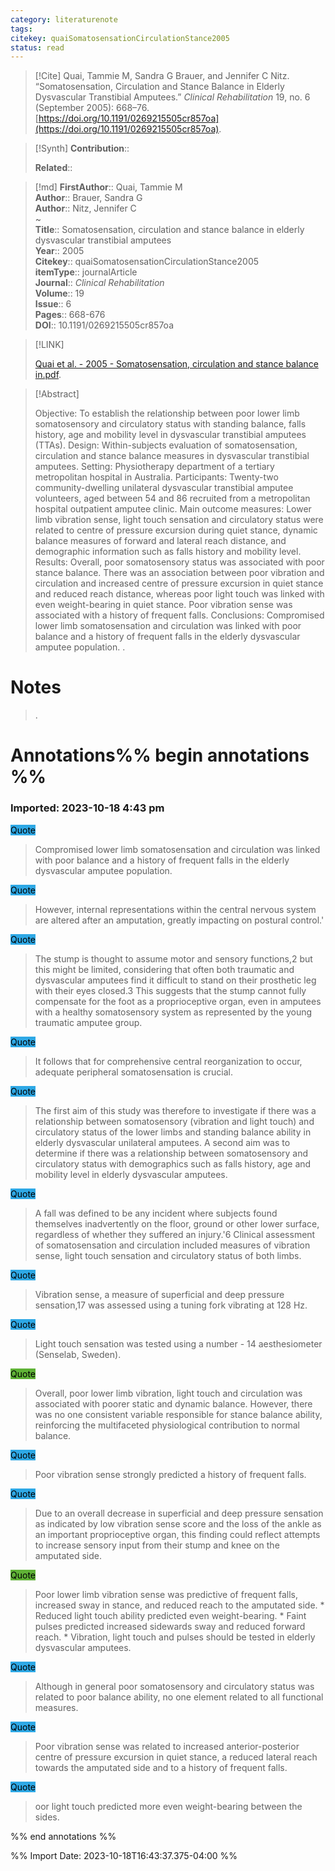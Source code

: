 ```yaml
---
category: literaturenote
tags: 
citekey: quaiSomatosensationCirculationStance2005
status: read
---
```


> [!Cite]
> Quai, Tammie M, Sandra G Brauer, and Jennifer C Nitz. “Somatosensation, Circulation and Stance Balance in Elderly Dysvascular Transtibial Amputees.” _Clinical Rehabilitation_ 19, no. 6 (September 2005): 668–76. [https://doi.org/10.1191/0269215505cr857oa](https://doi.org/10.1191/0269215505cr857oa).

>[!Synth]
>**Contribution**:: 
>
>**Related**:: 
>

>[!md]
> **FirstAuthor**:: Quai, Tammie M  
> **Author**:: Brauer, Sandra G  
> **Author**:: Nitz, Jennifer C  
~    
> **Title**:: Somatosensation, circulation and stance balance in elderly dysvascular transtibial amputees  
> **Year**:: 2005   
> **Citekey**:: quaiSomatosensationCirculationStance2005  
> **itemType**:: journalArticle  
> **Journal**:: *Clinical Rehabilitation*  
> **Volume**:: 19  
> **Issue**:: 6   
> **Pages**:: 668-676  
> **DOI**:: 10.1191/0269215505cr857oa    

> [!LINK] 
>
>  [Quai et al. - 2005 - Somatosensation, circulation and stance balance in.pdf](file://C:\Users\emzpe\Zotero\storage\ZDCDB2GI\Quai%20et%20al.%20-%202005%20-%20Somatosensation,%20circulation%20and%20stance%20balance%20in.pdf).

> [!Abstract]
>
> Objective: To establish the relationship between poor lower limb somatosensory and circulatory status with standing balance, falls history, age and mobility level in dysvascular transtibial amputees (TTAs). Design: Within-subjects evaluation of somatosensation, circulation and stance balance measures in dysvascular transtibial amputees. Setting: Physiotherapy department of a tertiary metropolitan hospital in Australia. Participants: Twenty-two community-dwelling unilateral dysvascular transtibial amputee volunteers, aged between 54 and 86 recruited from a metropolitan hospital outpatient amputee clinic. Main outcome measures: Lower limb vibration sense, light touch sensation and circulatory status were related to centre of pressure excursion during quiet stance, dynamic balance measures of forward and lateral reach distance, and demographic information such as falls history and mobility level.
Results: Overall, poor somatosensory status was associated with poor stance balance. There was an association between poor vibration and circulation and increased centre of pressure excursion in quiet stance and reduced reach distance, whereas poor light touch was linked with even weight-bearing in quiet stance. Poor vibration sense was associated with a history of frequent falls.
Conclusions: Compromised lower limb somatosensation and circulation was linked with poor balance and a history of frequent falls in the elderly dysvascular amputee population.
>.
> 
# Notes
>.


# Annotations%% begin annotations %%


### Imported: 2023-10-18 4:43 pm



<mark style="background-color: #2ea8e5">Quote</mark>
> Compromised lower limb somatosensation and circulation was linked with poor balance and a history of frequent falls in the elderly dysvascular amputee population.

<mark style="background-color: #2ea8e5">Quote</mark>
> However, internal representations within the central nervous system are altered after an amputation, greatly impacting on postural control.'

<mark style="background-color: #2ea8e5">Quote</mark>
> The stump is thought to assume motor and sensory functions,2 but this might be limited, considering that often both traumatic and dysvascular amputees find it difficult to stand on their prosthetic leg with their eyes closed.3 This suggests that the stump cannot fully compensate for the foot as a proprioceptive organ, even in amputees with a healthy somatosensory system as represented by the young traumatic amputee group.

<mark style="background-color: #2ea8e5">Quote</mark>
> It follows that for comprehensive central reorganization to occur, adequate peripheral somatosensation is crucial.

<mark style="background-color: #2ea8e5">Quote</mark>
> The first aim of this study was therefore to investigate if there was a relationship between somatosensory (vibration and light touch) and circulatory status of the lower limbs and standing balance ability in elderly dysvascular unilateral amputees. A second aim was to determine if there was a relationship between somatosensory and circulatory status with demographics such as falls history, age and mobility level in elderly dysvascular amputees.

<mark style="background-color: #2ea8e5">Quote</mark>
> A fall was defined to be any incident where subjects found themselves inadvertently on the floor, ground or other lower surface, regardless of whether they suffered an injury.'6 Clinical assessment of somatosensation and circulation included measures of vibration sense, light touch sensation and circulatory status of both limbs.

<mark style="background-color: #2ea8e5">Quote</mark>
> Vibration sense, a measure of superficial and deep pressure sensation,17 was assessed using a tuning fork vibrating at 128 Hz.

<mark style="background-color: #2ea8e5">Quote</mark>
> Light touch sensation was tested using a number - 14 aesthesiometer (Senselab, Sweden).

<mark style="background-color: #5fb236">Quote</mark>
> Overall, poor lower limb vibration, light touch and circulation was associated with poorer static and dynamic balance. However, there was no one consistent variable responsible for stance balance ability, reinforcing the multifaceted physiological contribution to normal balance.

<mark style="background-color: #2ea8e5">Quote</mark>
> Poor vibration sense strongly predicted a history of frequent falls.

<mark style="background-color: #2ea8e5">Quote</mark>
> Due to an overall decrease in superficial and deep pressure sensation as indicated by low vibration sense score and the loss of the ankle as an important proprioceptive organ, this finding could reflect attempts to increase sensory input from their stump and knee on the amputated side.

<mark style="background-color: #5fb236">Quote</mark>
> Poor lower limb vibration sense was predictive of frequent falls, increased sway in stance, and reduced reach to the amputated side. * Reduced light touch ability predicted even weight-bearing. * Faint pulses predicted increased sidewards sway and reduced forward reach. * Vibration, light touch and pulses should be tested in elderly dysvascular amputees.

<mark style="background-color: #2ea8e5">Quote</mark>
> Although in general poor somatosensory and circulatory status was related to poor balance ability, no one element related to all functional measures.

<mark style="background-color: #2ea8e5">Quote</mark>
> Poor vibration sense was related to increased anterior-posterior centre of pressure excursion in quiet stance, a reduced lateral reach towards the amputated side and to a history of frequent falls.

<mark style="background-color: #2ea8e5">Quote</mark>
> oor light touch predicted more even weight-bearing between the sides.


%% end annotations %%

%% Import Date: 2023-10-18T16:43:37.375-04:00 %%
